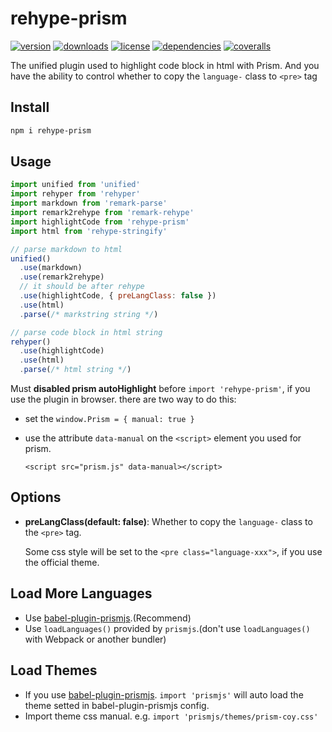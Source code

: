 # rehype-prism

[![version](https://img.shields.io/npm/v/rehype-prism.svg?style=flat-square)](https://www.npmjs.com/package/rehype-prism)
[![downloads](https://img.shields.io/npm/dm/rehype-prism.svg?style=flat-square)](https://www.npmjs.com/package/rehype-prism)
[![license](https://img.shields.io/npm/l/rehype-prism.svg?style=flat-square)](https://www.npmjs.com/package/rehype-prism)
[![dependencies](https://img.shields.io/david/Val-istar-Guo/rehype-prism.svg?style=flat-square)](https://www.npmjs.com/package/rehype-prism)
[![coveralls](https://img.shields.io/coveralls/github/Val-istar-Guo/rehype-prism.svg?style=flat-square)](https://coveralls.io/github/Val-istar-Guo/rehype-prism)


<!-- custom -->
The unified plugin used to highlight code block in html with Prism.
And you have the ability to control whether to copy the `language-` class to `<pre>` tag


## Install

```bash
npm i rehype-prism
```

## Usage

```javascript
import unified from 'unified'
import rehyper from 'rehyper'
import markdown from 'remark-parse'
import remark2rehype from 'remark-rehype'
import highlightCode from 'rehype-prism'
import html from 'rehype-stringify'

// parse markdown to html
unified()
  .use(markdown)
  .use(remark2rehype)
  // it should be after rehype
  .use(highlightCode, { preLangClass: false })
  .use(html)
  .parse(/* markstring string */)

// parse code block in html string
rehyper()
  .use(highlightCode)
  .use(html)
  .parse(/* html string */)
```

Must **disabled prism autoHighlight** before `import 'rehype-prism'`, if you use the plugin in browser. there are two way to do this:

* set the `window.Prism = { manual: true }`
* use the attribute `data-manual` on the `<script>` element you used for prism.

  `<script src="prism.js" data-manual></script>`

## Options

- **preLangClass(default: false)**: Whether to copy the `language-` class to the `<pre>` tag.

  Some css style will be set to the `<pre class="language-xxx">`, if you use the official theme.



## Load More Languages

* Use [babel-plugin-prismjs](https://www.npmjs.com/package/babel-plugin-prismjs).(Recommend)
* Use `loadLanguages()` provided by `prismjs`.(don't use `loadLanguages()` with Webpack or another bundler)

## Load Themes

* If you use [babel-plugin-prismjs](https://www.npmjs.com/package/babel-plugin-prismjs).
  `import 'prismjs'` will auto load the theme setted in babel-plugin-prismjs config.
* Import theme css manual. e.g. `import 'prismjs/themes/prism-coy.css'`

<!-- custom -->
